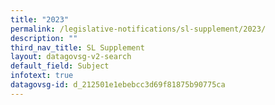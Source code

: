 ```yaml
---
title: "2023"
permalink: /legislative-notifications/sl-supplement/2023/
description: ""
third_nav_title: SL Supplement
layout: datagovsg-v2-search
default_field: Subject
infotext: true
datagovsg-id: d_212501e1ebebcc3d69f81875b90775ca
---
```

